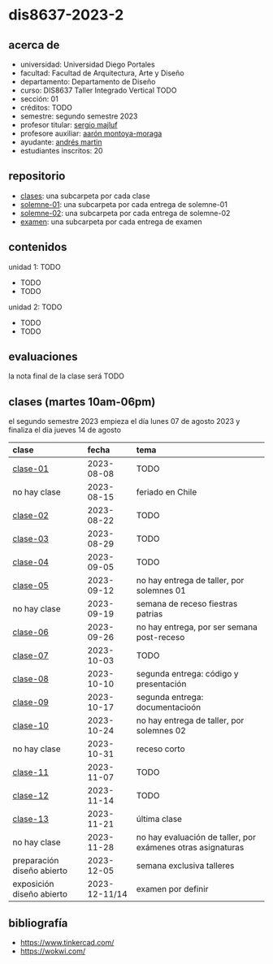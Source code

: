 # dis8637-2023-2

## acerca de

- universidad: Universidad Diego Portales
- facultad: Facultad de Arquitectura, Arte y Diseño
- departamento: Departamento de Diseño
- curso: DIS8637 Taller Integrado Vertical TODO
- sección: 01
- créditos: TODO
- semestre: segundo semestre 2023
- profesor titular: [sergio majluf](https://github.com/sergiomajluf/)
- profesore auxiliar: [aarón montoya-moraga](https://github.com/montoyamoraga/)
- ayudante: [andrés martin](https://github.com/AndresMartinM/)
- estudiantes inscritos: 20

## repositorio

- [clases](./clases/): una subcarpeta por cada clase
- [solemne-01](./solemne-01/): una subcarpeta por cada entrega de solemne-01
- [solemne-02](./solemne-02/): una subcarpeta por cada entrega de solemne-02
- [examen](./examen/): una subcarpeta por cada entrega de examen

## contenidos

unidad 1: TODO

- TODO
- TODO

unidad 2: TODO

- TODO
- TODO

## evaluaciones

la nota final de la clase será TODO

## clases (martes 10am-06pm)

el segundo semestre 2023 empieza el día lunes 07 de agosto 2023 y finaliza el día jueves 14 de agosto

| clase                        | fecha         | tema |
| :--------------------------- | :------------ | :--- |
| [clase-01](clases/clase-01/) | 2023-08-08    | TODO |
| no hay clase                 | 2023-08-15    | feriado en Chile |
| [clase-02](clases/clase-02/) | 2023-08-22    | TODO |
| [clase-03](clases/clase-03/) | 2023-08-29    | TODO |
| [clase-04](clases/clase-04/) | 2023-09-05    | TODO |
| [clase-05](clases/clase-05/) | 2023-09-12    | no hay entrega de taller, por solemnes 01 |
| no hay clase                 | 2023-09-19    | semana de receso fiestras patrias |
| [clase-06](clases/clase-06/) | 2023-09-26    | no hay entrega, por ser semana post-receso |
| [clase-07](clases/clase-07/) | 2023-10-03    | TODO |
| [clase-08](clases/clase-08/) | 2023-10-10    | segunda entrega: código y presentación |
| [clase-09](clases/clase-09/) | 2023-10-17    | segunda entrega: documentacioón |
| [clase-10](clases/clase-10/) | 2023-10-24    | no hay entrega de taller, por solemnes 02 |
| no hay clase                 | 2023-10-31    | receso corto |
| [clase-11](clases/clase-11/) | 2023-11-07    | TODO |
| [clase-12](clases/clase-12/) | 2023-11-14    | TODO |
| [clase-13](clases/clase-13/) | 2023-11-21    | última clase |
| no hay clase                 | 2023-11-28    | no hay evaluación de taller, por exámenes otras asignaturas |
| preparación diseño abierto   | 2023-12-05    | semana exclusiva talleres |
| exposición diseño abierto    | 2023-12-11/14 | examen por definir |

## bibliografía

- https://www.tinkercad.com/
- https://wokwi.com/